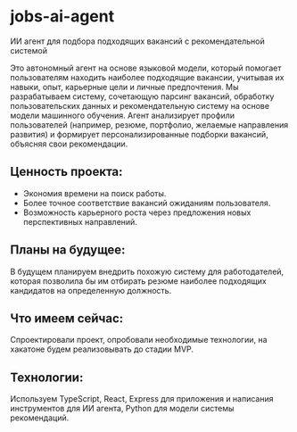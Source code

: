 # jobs-ai-agent

ИИ агент для подбора подходящих вакансий c рекомендательной системой

Это автономный агент на основе языковой модели, который помогает пользователям находить наиболее подходящие вакансии, учитывая их навыки, опыт, карьерные цели и личные предпочтения.
Мы разрабатываем систему, сочетающую парсинг вакансий, обработку пользовательских данных и рекомендательную систему на основе модели машинного обучения.
Агент анализирует профили пользователей (например, резюме, портфолио, желаемые направления развития) и формирует персонализированные подборки вакансий, объясняя свои рекомендации.

## Ценность проекта:
- Экономия времени на поиск работы.
- Более точное соответствие вакансий ожиданиям пользователя.
- Возможность карьерного роста через предложения новых перспективных направлений.

## Планы на будущее:
В будущем планируем внедрить похожую систему для работодателей, которая позволила бы им отбирать резюме наиболее подходящих кандидатов на определенную должность.

## Что имеем сейчас:
Спроектировали проект, опробовали необходимые технологии, на хакатоне будем реализовывать до стадии MVP. 

## Технологии:
Используем TypeScript, React, Express для приложения и написания инструментов для ИИ агента, Python для модели системы рекомендаций.
